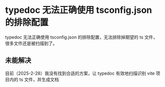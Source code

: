 
# typedoc 无法正确使用 tsconfig.json 的排除配置

typedoc 无法正确使用 tsconfig.json 的排除配置，无法排除掉期望的 ts 文件，很多文件还是被扫描到了。

## 未能解决

目前（2025-2-28）我没有找到合适的方案，让 typedoc 有效地扫描识别 vite 项目内的 ts 文件，并生成文档
